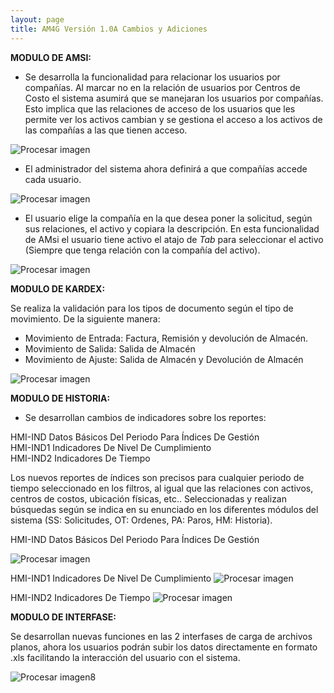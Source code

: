 ```yaml
---
layout: page
title: AM4G Versión 1.0A Cambios y Adiciones
---
```

**MODULO DE AMSI:**



- Se desarrolla la funcionalidad para relacionar los usuarios por compañías. Al marcar no en la relación de usuarios por Centros de Costo el sistema asumirá que se manejaran los usuarios por compañías. Esto implica que las relaciones de acceso de los usuarios que les permite ver los activos cambian y se gestiona el acceso a los activos de las compañías a las que tienen acceso. 



![Procesar imagen](../../assets/images/Version1.0A/Imagen1.png)

- El administrador del sistema ahora definirá a que compañías accede cada usuario. 

![Procesar imagen](../../assets/images/Version1.0A/Imagen2.png)


- El usuario elige la compañía en la que desea poner la solicitud, según sus relaciones, el activo y copiara la descripción. En esta funcionalidad de AMsi el usuario tiene activo el atajo de *Tab* para seleccionar el activo (Siempre que tenga relación con la compañía del activo).  

![Procesar imagen](../../assets/images/Version1.0A/Imagen3.png)

**MODULO DE KARDEX:**

Se realiza la validación para los tipos de documento según el tipo de movimiento. De la siguiente manera:
-	Movimiento de Entrada: Factura, Remisión y devolución de Almacén.
-	Movimiento de Salida: Salida de Almacén 
-	Movimiento de Ajuste: Salida de Almacén y Devolución de Almacén 

![Procesar imagen](../../assets/images/Version1.0A/Imagen4.png)

**MODULO DE HISTORIA:**

- Se desarrollan cambios de indicadores sobre los reportes:
 
HMI-IND Datos Básicos Del Periodo Para Índices De Gestión	
HMI-IND1	Indicadores De Nivel De Cumplimiento	
HMI-IND2	Indicadores De Tiempo

Los nuevos reportes de índices son precisos para cualquier periodo de tiempo seleccionado en los filtros, al igual que las relaciones con activos, centros de costos, ubicación físicas, etc.. Seleccionadas y realizan búsquedas según se indica en su enunciado en los diferentes módulos del sistema (SS: Solicitudes, OT: Ordenes, PA: Paros, HM: Historia).

HMI-IND Datos Básicos Del Periodo Para Índices De Gestión	

![Procesar imagen](../../assets/images/Version1.0A/Imagen5.png)

HMI-IND1 Indicadores De Nivel De Cumplimiento
![Procesar imagen](../../assets/images/Version1.0A/Imagen6.png)


HMI-IND2 Indicadores De Tiempo
![Procesar imagen](../../assets/images/Version1.0A/Imagen7.png)


**MODULO DE INTERFASE:**

Se desarrollan nuevas funciones en las 2 interfases de carga de archivos planos, ahora los usuarios podrán subir los datos directamente en formato .xls facilitando la interacción del usuario con el sistema.

![Procesar imagen](../../assets/images/Version1.0A/Imagen8.png)8